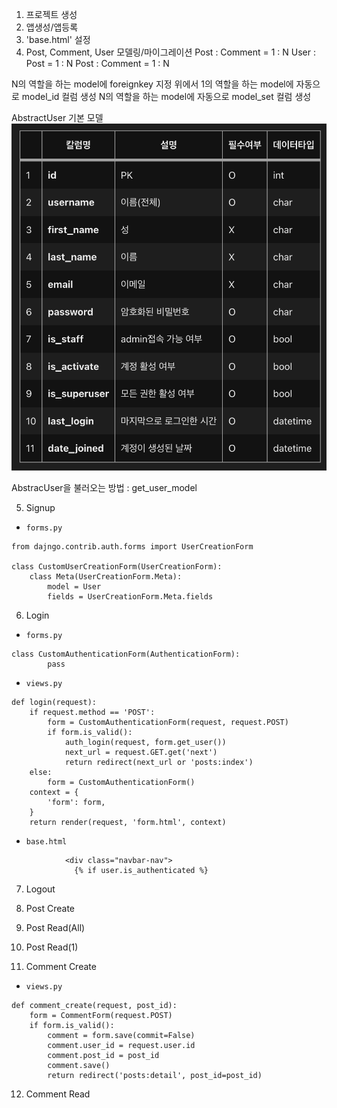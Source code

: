 1. 프로젝트 생성
2. 앱생성/앱등록
3. 'base.html' 설정
4. Post, Comment, User 모델링/마이그레이션
Post : Comment = 1 : N
User : Post = 1 : N
Post : Comment = 1 : N

N의 역할을 하는 model에 foreignkey 지정
위에서 1의 역할을 하는 model에 자동으로 model_id 컬럼 생성
N의 역할을 하는 model에 자동으로 model_set 컬럼 생성

AbstractUser 기본 모델
![AbstracUser 기본모델](/auth%20review2/posts/reference/image.png)

AbstracUser을 불러오는 방법 : get_user_model

5. Signup
- `forms.py`
```
from dajngo.contrib.auth.forms import UserCreationForm

class CustomUserCreationForm(UserCreationForm):
    class Meta(UserCreationForm.Meta):
        model = User
        fields = UserCreationForm.Meta.fields
```


6. Login
- `forms.py`
```
class CustomAuthenticationForm(AuthenticationForm):
        pass
```

- `views.py`
```
def login(request):
    if request.method == 'POST':
        form = CustomAuthenticationForm(request, request.POST)
        if form.is_valid():
            auth_login(request, form.get_user())
            next_url = request.GET.get('next')
            return redirect(next_url or 'posts:index')
    else:
        form = CustomAuthenticationForm()
    context = {
        'form': form,
    }
    return render(request, 'form.html', context)
```

- `base.html`
```
            <div class="navbar-nav">
              {% if user.is_authenticated %}
```


7. Logout

8. Post Create

9. Post Read(All)

10. Post Read(1)

11. Comment Create
- `views.py`
```
def comment_create(request, post_id):
    form = CommentForm(request.POST)
    if form.is_valid():
        comment = form.save(commit=False)
        comment.user_id = request.user.id
        comment.post_id = post_id
        comment.save()
        return redirect('posts:detail', post_id=post_id)
```

12. Comment Read